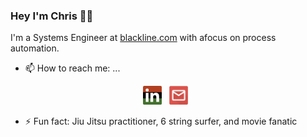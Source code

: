 ### Hey I'm Chris 👋🤙

I'm a Systems Engineer at [blackline.com](https://www.blackline.com/) with afocus on process automation.

- 📫 How to reach me: ...

<p align='center'>
<a href="https://www.linkedin.com/in/cherrera91/"><img height="30" src="https://raw.githubusercontent.com/theopsdev/theopsdev/master/images/linkedin_logo.png"></a>&nbsp;&nbsp;
<a href="mailto:christian@christian-herrera.com"><img height="30" src="https://raw.githubusercontent.com/theopsdev/theopsdev/master/images/email_icon.png"></a>&nbsp;&nbsp;
</p>

- ⚡ Fun fact: Jiu Jitsu practitioner, 6 string surfer, and movie fanatic

<!--
**TheOpsDev/TheOpsDev** is a ✨ _special_ ✨ repository because its `README.md` (this file) appears on your GitHub profile.

Here are some ideas to get you started:

- 🔭 I’m currently working on ...
- 🌱 I’m currently learning ...
- 👯 I’m looking to collaborate on ...
- 🤔 I’m looking for help with ...
- 💬 Ask me about ...
- 📫 How to reach me: ...
- 😄 Pronouns: ...
- ⚡ Fun fact: ...
-->
